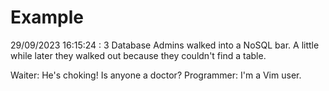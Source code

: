 # Example

<!-- replace-with-date starts -->
29/09/2023 16:15:24 : 3 Database Admins walked into a NoSQL bar. A little while later they walked out because they couldn't find a table.
<!-- replace-with-date ends -->

<!-- replace-with-joke starts -->
Waiter: He's choking! Is anyone a doctor? Programmer: I'm a Vim user.
<!-- replace-with-joke ends -->